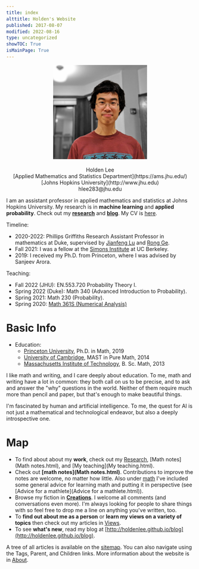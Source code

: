 ```yaml
---
title: index
alttitle: Holden's Website
published: 2017-08-07
modified: 2022-08-16
type: uncategorized
showTOC: True
isMainPage: True
---
```


<center><img src="pics/holden.jpg" alt="web" width="50%" height="50%"></center>
<br/>
<center>
Holden Lee<br/>
[Applied Mathematics and Statistics Department](https://ams.jhu.edu/)<br/>
[Johns Hopkins University](http://www.jhu.edu)<br/>
hlee283@jhu.edu<br/>

</center>

I am an assistant professor in applied mathematics and statistics at Johns Hopkins University. My research is in **machine learning** and **applied probability**. Check out my **[research](Research.html)** and **[blog](http://holdenlee.github.io/blog)**. My CV is [here](https://www.dropbox.com/s/jndub09i2d5txst/holden_lee.pdf?dl=0). 

Timeline: 

* 2020-2022: Phillips Griffiths Research Assistant Professor in mathematics at Duke, supervised by [Jianfeng Lu](https://services.math.duke.edu/~jianfeng/) and [Rong Ge](https://users.cs.duke.edu/~rongge/).
* Fall 2021: I was a fellow at the [Simons Institute](https://simons.berkeley.edu/) at UC Berkeley.
* 2019: I received my Ph.D. from Princeton, where I was advised by Sanjeev Arora. 

<!-- Phillip Griffiths Research Assistant Professor in Mathematics-->
Teaching: 

* Fall 2022 (JHU): EN.553.720 Probability Theory I.
* Spring 2022 (Duke): Math 340 (Advanced Introduction to Probability).
* Spring 2021: Math 230 (Probability).
* Spring 2020: [Math 361S (Numerical Analysis)](https://services.math.duke.edu/~holee/math361-2020/index.html)
<!--Here are links to [ML theory at Princeton](http://mltheory.cs.princeton.edu/) and
[Sanjeev Arora's research group](http://unsupervised.cs.princeton.edu/).-->

<!-- I will be at the [IAS](http://math.ias.edu) in Fall 2019 to participate in the special year on Theoretical Machine Learning. In Spring 2020, I will be starting as a Phillip Griffiths Research Assistant Professor in [Mathematics at Duke University](https://math.duke.edu/).-->

# Basic Info

* Education:
    * <a href="https://www.math.princeton.edu">Princeton University</a>, Ph.D. in Math, 2019
	* <a href="http://www.cam.ac.uk/">University of Cambridge</a>, MAST in Pure Math, 2014
    * <a href="http://www.mit.edu">Massachusetts Institute of Technology</a>, B. Sc. Math, 2013

I like math and writing, and I care deeply about education. To me, math and writing have a lot in common: they both call on us to be precise, and to ask and answer the "why" questions in the world. Neither of them require much more than pencil and paper, but that's enough to make beautiful things.
	
I'm fascinated by human and artificial intelligence. To me, the quest for AI is not just a mathematical and technological endeavor, but also a deeply introspective one.

# Map

* To find about about my <b>work</b>, check out my [Research](Research.html), [Math notes](Math notes.html), and [My teaching](My teaching.html).
* Check out **[math notes](Math notes.html)**. Contributions to improve the notes are welcome, no matter how little. Also under [math](Math.html) I've included some general advice for learning math and putting it in perspective (see [Advice for a mathlete](Advice for a mathlete.html)).
* Browse my fiction in **[Creations](Creations.html)**. I welcome all comments (and conversations even more). I'm always looking for people to share things with so feel free to drop me a line on anything you've written, too.
* To <b>find out about me as a person</b> or <b>learn my views on a variety of topics</b> then check out my articles in [Views](Views.html).
* To see <b>what's new</b>, read my blog at [http://holdenlee.github.io/blog](http://holdenlee.github.io/blog).

A tree of all articles is available on the [sitemap](sitemap.html). You can also navigate using the Tags, Parent, and Children links. More information about the website is in [About](About.html).

